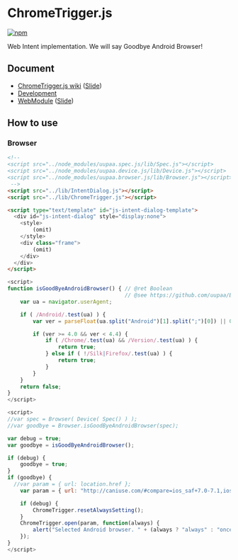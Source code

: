# ChromeTrigger.js

[![npm](https://nodei.co/npm/uupaa.chrometrigger.js.png?downloads=true&stars=true)](https://nodei.co/npm/uupaa.chrometrigger.js/)

Web Intent implementation. We will say Goodbye Android Browser!

## Document

- [ChromeTrigger.js wiki](https://github.com/uupaa/ChromeTrigger.js/wiki/Home) ([Slide](http://uupaa.github.io/Slide/slide/ChromeTrigger.js/index.html))
- [Development](https://github.com/uupaa/WebModule/wiki/Development)
- [WebModule](https://github.com/uupaa/WebModule) ([Slide](http://uupaa.github.io/Slide/slide/WebModule/index.html))


## How to use

### Browser

```html
<!--
<script src="../node_modules/uupaa.spec.js/lib/Spec.js"></script>
<script src="../node_modules/uupaa.device.js/lib/Device.js"></script>
<script src="../node_modules/uupaa.browser.js/lib/Browser.js"></script>
 -->
<script src="../lib/IntentDialog.js"></script>
<script src="../lib/ChromeTrigger.js"></script>

<script type="text/template" id="js-intent-dialog-template">
  <div id="js-intent-dialog" style="display:none">
    <style>
        (omit)
    </style>
    <div class="frame">
        (omit)
    </div>
  </div>
</script>
```

```js
<script>
function isGoodByeAndroidBrowser() { // @ret Boolean
                                     // @see https://github.com/uupaa/Browser.js/wiki/isGoodByeAndroidBrowser
    var ua = navigator.userAgent;

    if ( /Android/.test(ua) ) {
        var ver = parseFloat(ua.split("Android")[1].split(";")[0]) || 0.0;

        if (ver >= 4.0 && ver < 4.4) {
            if ( /Chrome/.test(ua) && /Version/.test(ua) ) {
                return true;
            } else if ( !/Silk|Firefox/.test(ua) ) {
                return true;
            }
        }
    }
    return false;
}
</script>
```

```js
<script>
//var spec = Browser( Device( Spec() ) );
//var goodbye = Browser.isGoodByeAndroidBrowser(spec);

var debug = true;
var goodbye = isGoodByeAndroidBrowser();

if (debug) {
    goodbye = true;
}
if (goodbye) {
  //var param = { url: location.href };
    var param = { url: "http://caniuse.com/#compare=ios_saf+7.0-7.1,ios_saf+8,android+4.2-4.3,android+4.4,and_chr+0" };

    if (debug) {
        ChromeTrigger.resetAlwaysSetting();
    }
    ChromeTrigger.open(param, function(always) {
        alert("Selected Android browser. " + (always ? "always" : "once"));
    });
}
</script>
```

